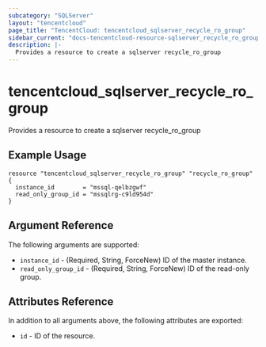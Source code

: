 ```yaml
---
subcategory: "SQLServer"
layout: "tencentcloud"
page_title: "TencentCloud: tencentcloud_sqlserver_recycle_ro_group"
sidebar_current: "docs-tencentcloud-resource-sqlserver_recycle_ro_group"
description: |-
  Provides a resource to create a sqlserver recycle_ro_group
---
```


# tencentcloud_sqlserver_recycle_ro_group

Provides a resource to create a sqlserver recycle_ro_group

## Example Usage

```hcl
resource "tencentcloud_sqlserver_recycle_ro_group" "recycle_ro_group" {
  instance_id        = "mssql-qelbzgwf"
  read_only_group_id = "mssqlrg-c9ld954d"
}
```

## Argument Reference

The following arguments are supported:

* `instance_id` - (Required, String, ForceNew) ID of the master instance.
* `read_only_group_id` - (Required, String, ForceNew) ID of the read-only group.

## Attributes Reference

In addition to all arguments above, the following attributes are exported:

* `id` - ID of the resource.



